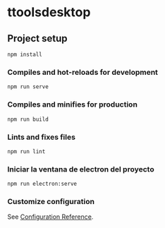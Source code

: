 # ttoolsdesktop

## Project setup
```
npm install
```

### Compiles and hot-reloads for development
```
npm run serve
```

### Compiles and minifies for production
```
npm run build
```

### Lints and fixes files
```
npm run lint
```
### Iniciar la ventana de electron del proyecto
```
npm run electron:serve
```
### Customize configuration
See [Configuration Reference](https://cli.vuejs.org/config/).
